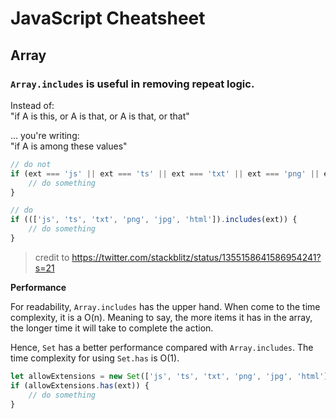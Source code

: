 # JavaScript Cheatsheet

## Array

### `Array.includes` is useful in removing repeat logic.

Instead of:  
"if A is this, or A is that, or A is that, or that"

... you're writing:  
"if A is among these values"

```javascript
// do not
if (ext === 'js' || ext === 'ts' || ext === 'txt' || ext === 'png' || ext === 'jpg' || ext === 'html') {
    // do something
}

// do
if ((['js', 'ts', 'txt', 'png', 'jpg', 'html']).includes(ext)) {
    // do something
}
```

> credit to https://twitter.com/stackblitz/status/1355158641586954241?s=21

**Performance**

For readability, `Array.includes` has the upper hand. When come to the time complexity, it is a O(n). Meaning to say, the more items it has in the array, the longer time it will take to complete the action.

Hence, `Set` has a better performance compared with `Array.includes`. The time complexity for using `Set.has` is O(1).

```javascript
let allowExtensions = new Set(['js', 'ts', 'txt', 'png', 'jpg', 'html']);
if (allowExtensions.has(ext)) {
    // do something
}
```
